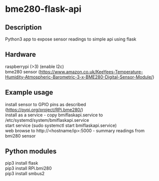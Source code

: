 # bme280-flask-api

Description
-----------
Python3 app to expose sensor readings to simple api using flask <br />

Hardware
-------------
raspberrypi (>3) (enable l2c)<br />
bme280 sensor (https://www.amazon.co.uk/KeeYees-Temperature-Humidity-Atmospheric-Barometric-3-x-BME280-Digital-Sensor-Module/)<br />

Example usage
-------------
install sensor to GPIO pins as described (https://pypi.org/project/RPi.bme280/)<br />
install as a service - copy bmiflaskapi.service to /etc/systemd/system/bmiflaskapi.service<br />
start service (sudo systemctl start bmiflaskapi.service)<br />
web browse to http://<hostname/ip>:5000 - summary readings from bmi280 sensor<br />

Python modules
-------------
pip3 install flask<br />
pip3 install RPi.bmi280<br />
pip3 install smbus2<br />
